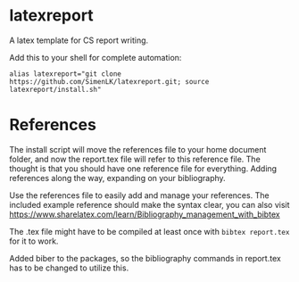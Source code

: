 # latexreport
A latex template for CS report writing.

Add this to your shell for complete automation:

`alias latexreport="git clone https://github.com/SimenLK/latexreport.git;
                    source latexreport/install.sh"`

# References
The install script will move the references file to your home document folder,
and now the report.tex file will refer to this reference file. The thought is
that you should have one reference file for everything. Adding references along
the way, expanding on your bibliography.

Use the references file to easily add and manage your references. 
The included example reference should make the syntax clear, you can also visit
<https://www.sharelatex.com/learn/Bibliography_management_with_bibtex>

The .tex file might have to be compiled at least once with `bibtex report.tex` for it to work.

Added biber to the packages, so the bibliography commands in report.tex has to
be changed to utilize this.
